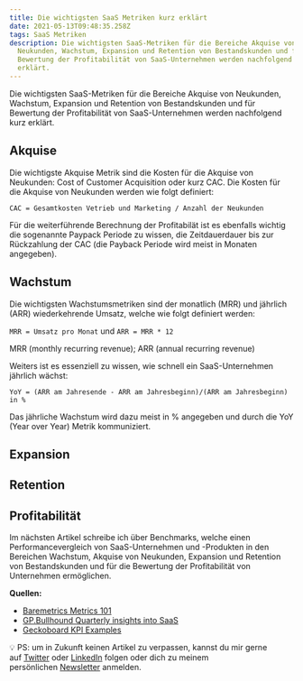 ```yaml
---
title: Die wichtigsten SaaS Metriken kurz erklärt
date: 2021-05-13T09:48:35.258Z
tags: SaaS Metriken
description: Die wichtigsten SaaS-Metriken für die Bereiche Akquise von
  Neukunden, Wachstum, Expansion und Retention von Bestandskunden und für
  Bewertung der Profitabilität von SaaS-Unternehmen werden nachfolgend kurz
  erklärt.
---
```

Die wichtigsten SaaS-Metriken für die Bereiche Akquise von Neukunden, Wachstum, Expansion und Retention von Bestandskunden und für Bewertung der Profitabilität von SaaS-Unternehmen werden nachfolgend kurz erklärt.

## Akquise

Die wichtigste Akquise Metrik sind die Kosten für die Akquise von Neukunden: Cost of Customer Acquisition oder kurz CAC. Die Kosten für die Akquise von Neukunden werden wie folgt definiert:

`CAC = Gesamtkosten Vetrieb und Marketing / Anzahl der Neukunden`

Für die weiterführende Berechnung der Profitabilät ist es ebenfalls wichtig die sogenannte Paypack Periode zu wissen, die Zeitdauerdauer bis zur Rückzahlung der CAC (die Payback Periode wird meist in Monaten angegeben).

## Wachstum

Die wichtigsten Wachstumsmetriken sind der monatlich (MRR) und jährlich (ARR) wiederkehrende Umsatz, welche wie folgt definiert werden:

`MRR = Umsatz pro Monat` und `ARR = MRR * 12` 

MRR (monthly recurring revenue); ARR (annual recurring revenue)

Weiters ist es essenziell zu wissen, wie schnell ein SaaS-Unternehmen jährlich wächst: 

`YoY = (ARR am Jahresende - ARR am Jahresbeginn)/(ARR am Jahresbeginn) in %`

Das jährliche Wachstum wird dazu meist in % angegeben und durch die YoY (Year over Year) Metrik kommuniziert.

## Expansion

## Retention

## Profitabilität

Im nächsten Artikel schreibe ich über Benchmarks, welche einen Performancevergleich von SaaS-Unternehmen und -Produkten in den Bereichen Wachstum, Akquise von Neukunden, Expansion und Retention von Bestandskunden und für die Bewertung der Profitabilität von Unternehmen ermöglichen.

**Quellen:**

* [Baremetrics Metrics 101](https://baremetrics.com/category/metrics-101)
* [GP.Bullhound Quarterly insights into SaaS](https://www.gpbullhound.com/insights/global-software-market-perspectives-q3-2019/)
* [Geckoboard KPI Examples](https://www.geckoboard.com/best-practice/kpi-examples/)

💡 PS: um in Zukunft keinen Artikel zu verpassen, kannst du mir gerne auf [Twitter](https://twitter.com/mariostnr) oder [LinkedIn](https://www.linkedin.com/in/mario-steiner) folgen oder dich zu meinem persönlichen [Newsletter](http://eepurl.com/heuGRP) anmelden.